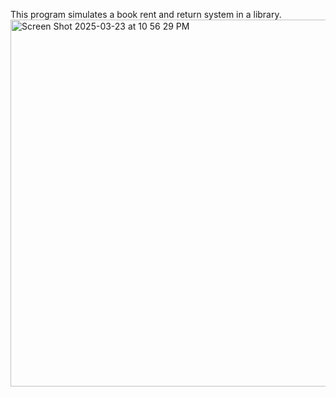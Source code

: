 This program simulates a book rent and return system in a library.
<img width="587" alt="Screen Shot 2025-03-23 at 10 56 29 PM" src="https://github.com/user-attachments/assets/74615c30-ed0a-466c-938d-358fd7a0e19e" />

